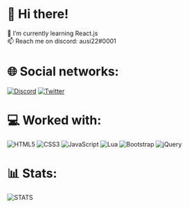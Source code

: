 #  👋 Hi there!
🔭 I’m currently learning React.js<br>📫 Reach me on discord: ausi22#0001

# 🌐 Social networks:
[![Discord](https://img.shields.io/badge/Discord-%237289DA.svg?logo=discord&logoColor=white)](htttps://discord.gg/ausi22#0001) [![Twitter](https://img.shields.io/badge/Twitter-%231DA1F2.svg?logo=Twitter&logoColor=white)](https://twitter.com/ausi22and) 

# 💻 Worked with:
![HTML5](https://img.shields.io/badge/html5-%23E34F26.svg?style=for-the-badge&logo=html5&logoColor=white) ![CSS3](https://img.shields.io/badge/css3-%231572B6.svg?style=for-the-badge&logo=css3&logoColor=white) ![JavaScript](https://img.shields.io/badge/javascript-%23323330.svg?style=for-the-badge&logo=javascript&logoColor=%23F7DF1E) ![Lua](https://img.shields.io/badge/lua-%232C2D72.svg?style=for-the-badge&logo=lua&logoColor=white) ![Bootstrap](https://img.shields.io/badge/bootstrap-%23563D7C.svg?style=for-the-badge&logo=bootstrap&logoColor=white) ![jQuery](https://img.shields.io/badge/jquery-%230769AD.svg?style=for-the-badge&logo=jquery&logoColor=white)

# 📊 Stats:

![STATS](https://github-readme-stats.vercel.app/api?username=ausi22&count_private=true&include_all_commits=true&show_icons=true&theme=dark&custom_title=Stats)

